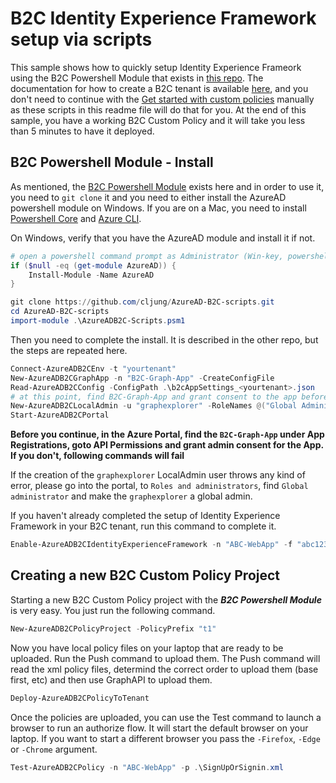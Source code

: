 # B2C Identity Experience Framework setup via scripts

This sample shows how to quickly setup Identity Experience Frameork using the B2C Powershell Module that exists in [this repo](https://github.com/cljung/AzureAD-B2C-scripts). The documentation for how to create a B2C tenant is available [here](https://docs.microsoft.com/en-us/azure/active-directory-b2c/tutorial-create-tenant), and you don't need to continue with the [Get started with custom policies](https://docs.microsoft.com/en-us/azure/active-directory-b2c/custom-policy-get-started?tabs=applications#custom-policy-starter-pack) manually as these scripts in this readme file will do that for you. At the end of this sample, you have a working B2C Custom Policy and it will take you less than 5 minutes to have it deployed.


## B2C Powershell Module - Install
As mentioned, the [B2C Powershell Module](https://github.com/cljung/AzureAD-B2C-scripts) exists here and in order to use it, you need to `git clone` it and you need to either install the AzureAD powershell module on Windows. If you are on a Mac, you need to install [Powershell Core](https://docs.microsoft.com/en-us/powershell/scripting/install/installing-powershell-core-on-macos?view=powershell-7) and [Azure CLI](https://docs.microsoft.com/en-us/cli/azure/install-azure-cli-macos). 

On Windows, verify that you have the AzureAD module and install it if not.
```powershell
# open a powershell command prompt as Administrator (Win-key, powershell, Run as Admin)
if ($null -eq (get-module AzureAD)) {
    Install-Module -Name AzureAD
}
```

```powershell
git clone https://github.com/cljung/AzureAD-B2C-scripts.git
cd AzureAD-B2C-scripts
import-module .\AzureADB2C-Scripts.psm1
```

Then you need to complete the install. It is described in the other repo, but the steps are repeated here.

```powershell
Connect-AzureADB2CEnv -t "yourtenant"
New-AzureADB2CGraphApp -n "B2C-Graph-App" -CreateConfigFile
Read-AzureADB2CConfig -ConfigPath .\b2cAppSettings_<yourtenant>.json
# at this point, find B2C-Graph-App and grant consent to the app before continuing
New-AzureADB2CLocalAdmin -u "graphexplorer" -RoleNames @("Global Administrator")
Start-AzureADB2CPortal
```

**Before you continue, in the Azure Portal, find the `B2C-Graph-App` under App Registrations, goto API Permissions and grant admin consent for the App. If you don't, following commands will fail**

If the creation of the `graphexplorer` LocalAdmin user throws any kind of error, please go into the portal, to `Roles and administrators`, find `Global administrator` and make the `graphexplorer` a global admin.

If you haven't already completed the setup of Identity Experience Framework in your B2C tenant, run this command to complete it.
```powershell
Enable-AzureADB2CIdentityExperienceFramework -n "ABC-WebApp" -f "abc123"
```

## Creating a new B2C Custom Policy Project

Starting a new B2C Custom Policy project with the ***B2C Powershell Module*** is very easy. You just run the following command.

```powershell
New-AzureADB2CPolicyProject -PolicyPrefix "t1"
```

Now you have local policy files on your laptop that are ready to be uploaded. Run the Push command to upload them. The Push command will read the xml policy files, determind the correct order to upload them (base first, etc) and then use GraphAPI to upload them.

```powershell
Deploy-AzureADB2CPolicyToTenant
```

Once the policies are uploaded, you can use the Test command to launch a browser to run an authorize flow. It will start the default browser on your laptop. If you want to start a different browser you pass the `-Firefox`, `-Edge` or `-Chrome` argument. 

```powershell
Test-AzureADB2CPolicy -n "ABC-WebApp" -p .\SignUpOrSignin.xml
```
